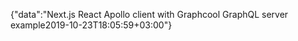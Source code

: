 {"data":"Next.js React Apollo client with Graphcool GraphQL server example2019-10-23T18:05:59+03:00"}
